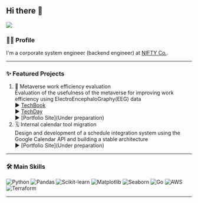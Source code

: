 
## Hi there 👋

<img src="https://komarev.com/ghpvc/?username=yukassa&style=flat-square&abbreviated=true">


### 👨‍💻 Profile
I'm a corporate system engineer (backend engineer) at [NIFTY Co.](https://engineering.nifty.co.jp/).

---

### ✨ Featured Projects

1. 🧠 Metaverse work efficiency evaluation
     <br/> Evaluation of the usefulness of the metaverse for improving work efficiency using ElectroEncephaloGraphy(EEG) data
       <br/> ▶︎ [TechBook](https://techbookfest.org/product/ndL7Trj25niEKEHtgjVqsN?productVariantID=4hqBZW3kNCY9dv7Dei2yNB)
       <br/> ▶︎ [TechDay](https://youtu.be/NrhEwHkqO5A?si=Yffl4YIMdEdcYlK)
       <br/> ▶︎ [Portfolio Site](Under preparation)
3. 🗓️ Internal calendar tool migration
     <br/> Design and development of a schedule integration system using the Google Calendar API and building a stable architecture
       <br/> ▶︎ [Portfolio Site](Under preparation)
---

### 🛠️ Main Skills
![Python](https://img.shields.io/badge/Python-3776AB?style=for-the-badge&logo=python&logoColor=white)
![Pandas](https://img.shields.io/badge/Pandas-150458?style=for-the-badge&logo=pandas&logoColor=white)
![Scikit-learn](https://img.shields.io/badge/Scikit--learn-F7931E?style=for-the-badge&logo=scikit-learn&logoColor=white)
![Matplotlib](https://img.shields.io/badge/-Matplotlib-000000?style=for-the-badge&logo=python&logoColor=white)
![Seaborn](https://img.shields.io/badge/-Seaborn-3776AB?style=for-the-badge&logo=python&logoColor=white)
![Go](https://img.shields.io/badge/Go-00ADD8?style=for-the-badge&logo=go&logoColor=white)
![AWS](https://img.shields.io/badge/Amazon_AWS-232F3E?style=for-the-badge&logo=amazon-aws&logoColor=white)
![Terraform](https://img.shields.io/badge/Terraform-7B42BC?style=for-the-badge&logo=terraform&logoColor=white)

---

<!--### 📫 Contact-->

<!-- -   **Portfolio:** [https://[portfolio_url]](https://portfolio_url])-->
<!-- -   **LinkedIn:** [https://www.linkedin.com/in/[my_id]](https://www.linkedin.com/in/[my_id])-->
